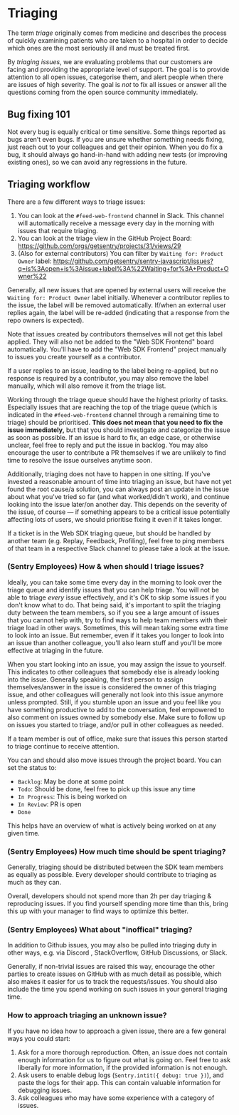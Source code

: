 # Triaging

The term _triage_ originally comes from medicine and describes the process of quickly examining patients who are taken
to a hospital in order to decide which ones are the most seriously ill and must be treated first.

By _triaging issues_, we are evaluating problems that our customers are facing and providing the appropriate level of
support. The goal is to provide attention to all open issues, categorise them, and alert people when there are issues of
high severity. The goal is _not_ to fix all issues or answer all the questions coming from the open source community
immediately.

## Bug fixing 101

Not every bug is equally critical or time sensitive. Some things reported as bugs aren’t even bugs. If you are unsure
whether something needs fixing, just reach out to your colleagues and get their opinion. When you do fix a bug, it
should always go hand-in-hand with adding new tests (or improving existing ones), so we can avoid any regressions in the
future.

## Triaging workflow

There are a few different ways to triage issues:

1. You can look at the `#feed-web-frontend` channel in Slack. This channel will automatically receive a message every
   day in the morning with issues that require triaging.
2. You can look at the triage view in the GitHub Project Board: https://github.com/orgs/getsentry/projects/31/views/29
3. (Also for external contributors) You can filter by `Waiting for: Product Owner` label:
   https://github.com/getsentry/sentry-javascript/issues?q=is%3Aopen+is%3Aissue+label%3A%22Waiting+for%3A+Product+Owner%22

Generally, all new issues that are opened by external users will receive the `Waiting for: Product Owner` label
initially. Whenever a contributor replies to the issue, the label will be removed automatically. If/when an external
user replies again, the label will be re-added (indicating that a response from the repo owners is expected).

Note that issues created by contributors themselves will not get this label applied. They will also not be added to the
"Web SDK Frontend" board automatically. You'll have to add the "Web SDK Frontend" project manually to issues you create
yourself as a contributor.

If a user replies to an issue, leading to the label being re-applied, but no response is required by a contributor, you
may also remove the label manually, which will also remove it from the triage list.

Working through the triage queue should have the highest priority of tasks. Especially issues that are reaching the top
of the triage queue (which is indicated in the `#feed-web-frontend` channel through a remaining time to triage) should
be prioritised. **This does not mean that you need to fix the issue immediately,** but that you should investigate and
categorize the issue as soon as possible. If an issue is hard to fix, an edge case, or otherwise unclear, feel free to
reply and put the issue in backlog. You may also encourage the user to contribute a PR themselves if we are unlikely to
find time to resolve the issue ourselves anytime soon.

Additionally, triaging does not have to happen in one sitting. If you've invested a reasonable amount of time into
triaging an issue, but have not yet found the root cause/a solution, you can always post an update in the issue about
what you've tried so far (and what worked/didn't work), and continue looking into the issue later/on another day. This
depends on the severity of the issue, of course — if something appears to be a critical issue potentially affecting lots
of users, we should prioritise fixing it even if it takes longer.

If a ticket is in the Web SDK triaging queue, but should be handled by another team (e.g. Replay, Feedback, Profiling),
feel free to ping members of that team in a respective Slack channel to please take a look at the issue.

### (Sentry Employees) How & when should I triage issues?

Ideally, you can take some time every day in the morning to look over the triage queue and identify issues that you can
help triage. You will not be able to triage _every_ issue effectively, and it's OK to skip some issues if you don't know
what to do. That being said, it's important to split the triaging duty between the team members, so if you see a large
amount of issues that you cannot help with, try to find ways to help team members with their triage load in other ways.
Sometimes, this will mean taking some extra time to look into an issue. But remember, even if it takes you longer to
look into an issue than another colleague, you'll also learn stuff and you'll be more effective at triaging in the
future.

When you start looking into an issue, you may assign the issue to yourself. This indicates to other colleagues that
somebody else is already looking into the issue. Generally speaking, the first person to assign themselves/answer in the
issue is considered the owner of this triaging issue, and other colleagues will generally not look into this issue
anymore unless prompted. Still, if you stumble upon an issue and you feel like you have something productive to add to
the conversation, feel empowered to also comment on issues owned by somebody else. Make sure to follow up on issues you
started to triage, and/or pull in other colleagues as needed.

If a team member is out of office, make sure that issues this person started to triage continue to receive attention.

You can and should also move issues through the project board. You can set the status to:

- `Backlog`: May be done at some point
- `Todo`: Should be done, feel free to pick up this issue any time
- `In Progress`: This is being worked on
- `In Review`: PR is open
- `Done`

This helps have an overview of what is actively being worked on at any given time.

### (Sentry Employees) How much time should be spent triaging?

Generally, triaging should be distributed between the SDK team members as equally as possible. Every developer should
contribute to triaging as much as they can.

Overall, developers should not spend more than 2h per day triaging & reproducing issues. If you find yourself spending
more time than this, bring this up with your manager to find ways to optimize this better.

### (Sentry Employees) What about "inoffical" triaging?

In addition to Github issues, you may also be pulled into triaging duty in other ways, e.g. via Discord , StackOverflow,
GitHub Discussions, or Slack.

Generally, if non-trivial issues are raised this way, encourage the other parties to create issues on GitHub with as
much detail as possible, which also makes it easier for us to track the requests/issues. You should also include the
time you spend working on such issues in your general triaging time.

### How to approach triaging an unknown issue?

If you have no idea how to approach a given issue, there are a few general ways you could start:

1. Ask for a more thorough reproduction. Often, an issue does not contain enough information for us to figure out what
   is going on. Feel free to ask liberally for more information, if the provided information is not enough.
2. Ask users to enable debug logs (`Sentry.intit({ debug: true })`), and paste the logs for their app. This can contain
   valuable information for debugging issues.
3. Ask colleagues who may have some experience with a category of issues.
